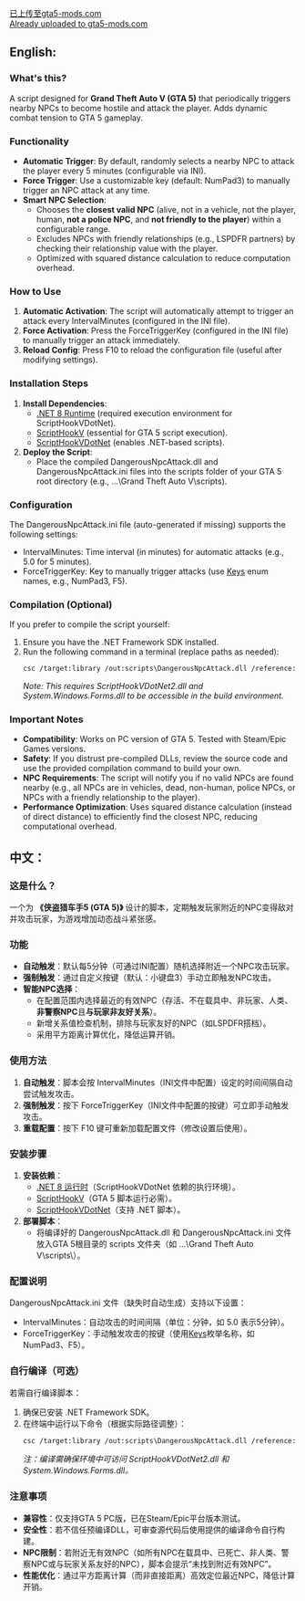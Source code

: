 
[已上传至gta5-mods.com](https://www.gta5-mods.com/scripts/dangerous-npc-attack-bazooka-npc)  
[Already uploaded to gta5-mods.com](https://www.gta5-mods.com/scripts/dangerous-npc-attack-bazooka-npc)  


## English:  
### What's this?  
A script designed for **Grand Theft Auto V (GTA 5)** that periodically triggers nearby NPCs to become hostile and attack the player. Adds dynamic combat tension to GTA 5 gameplay.  


### Functionality  
- **Automatic Trigger**: By default, randomly selects a nearby NPC to attack the player every 5 minutes (configurable via INI).  
- **Force Trigger**: Use a customizable key (default: NumPad3) to manually trigger an NPC attack at any time.  
- **Smart NPC Selection**:  
  - Chooses the **closest valid NPC** (alive, not in a vehicle, not the player, human, **not a police NPC**, and **not friendly to the player**) within a configurable range.  
  - Excludes NPCs with friendly relationships (e.g., LSPDFR partners) by checking their relationship value with the player.  
  - Optimized with squared distance calculation to reduce computation overhead.  


### How to Use  
1. **Automatic Activation**: The script will automatically attempt to trigger an attack every IntervalMinutes (configured in the INI file).  
2. **Force Activation**: Press the ForceTriggerKey (configured in the INI file) to manually trigger an attack immediately.  
3. **Reload Config**: Press F10 to reload the configuration file (useful after modifying settings).  


### Installation Steps  
1. **Install Dependencies**:  
   - [.NET 8 Runtime](https://dotnet.microsoft.com/en-us/download/dotnet/8.0) (required execution environment for ScriptHookVDotNet).  
   - [ScriptHookV](https://www.dev-c.com/gtav/scripthookv/) (essential for GTA 5 script execution).  
   - [ScriptHookVDotNet](https://github.com/crosire/scripthookvdotnet) (enables .NET-based scripts).  
2. **Deploy the Script**:  
   - Place the compiled DangerousNpcAttack.dll and DangerousNpcAttack.ini files into the scripts folder of your GTA 5 root directory (e.g., ...\Grand Theft Auto V\scripts\).  


### Configuration  
The DangerousNpcAttack.ini file (auto-generated if missing) supports the following settings:  
- IntervalMinutes: Time interval (in minutes) for automatic attacks (e.g., 5.0 for 5 minutes).  
- ForceTriggerKey: Key to manually trigger attacks (use [Keys](https://learn.microsoft.com/en-us/dotnet/api/system.windows.forms.keys) enum names, e.g., NumPad3, F5).  


### Compilation (Optional)  
If you prefer to compile the script yourself:  
1. Ensure you have the .NET Framework SDK installed.  
2. Run the following command in a terminal (replace paths as needed):  
   ```bash  
   csc /target:library /out:scripts\DangerousNpcAttack.dll /reference:ScriptHookVDotNet2.dll /reference:System.Windows.Forms.dll DangerousNpcAttack.cs  
   ```  
   *Note: This requires ScriptHookVDotNet2.dll and System.Windows.Forms.dll to be accessible in the build environment.*  


### Important Notes  
- **Compatibility**: Works on PC version of GTA 5. Tested with Steam/Epic Games versions.  
- **Safety**: If you distrust pre-compiled DLLs, review the source code and use the provided compilation command to build your own.  
- **NPC Requirements**: The script will notify you if no valid NPCs are found nearby (e.g., all NPCs are in vehicles, dead, non-human, police NPCs, or NPCs with a friendly relationship to the player).  
- **Performance Optimization**: Uses squared distance calculation (instead of direct distance) to efficiently find the closest NPC, reducing computational overhead.  


## 中文：  
### 这是什么？  
一个为 **《侠盗猎车手5 (GTA 5)》** 设计的脚本，定期触发玩家附近的NPC变得敌对并攻击玩家，为游戏增加动态战斗紧张感。  


### 功能  
- **自动触发**：默认每5分钟（可通过INI配置）随机选择附近一个NPC攻击玩家。  
- **强制触发**：通过自定义按键（默认：小键盘3）手动立即触发NPC攻击。  
- **智能NPC选择**：  
  - 在配置范围内选择最近的有效NPC（存活、不在载具中、非玩家、人类、**非警察NPC**且**与玩家非友好关系**）。  
  - 新增关系值检查机制，排除与玩家友好的NPC（如LSPDFR搭档）。  
  - 采用平方距离计算优化，降低运算开销。  


### 使用方法  
1. **自动触发**：脚本会按 IntervalMinutes（INI文件中配置）设定的时间间隔自动尝试触发攻击。  
2. **强制触发**：按下 ForceTriggerKey（INI文件中配置的按键）可立即手动触发攻击。  
3. **重载配置**：按下 F10 键可重新加载配置文件（修改设置后使用）。  


### 安装步骤  
1. **安装依赖**：  
   - [.NET 8 运行时](https://dotnet.microsoft.com/zh-cn/download/dotnet/8.0)（ScriptHookVDotNet 依赖的执行环境）。  
   - [ScriptHookV](https://www.dev-c.com/gtav/scripthookv/)（GTA 5 脚本运行必需）。  
   - [ScriptHookVDotNet](https://github.com/crosire/scripthookvdotnet)（支持 .NET 脚本）。  
2. **部署脚本**：  
   - 将编译好的 DangerousNpcAttack.dll 和 DangerousNpcAttack.ini 文件放入GTA 5根目录的 scripts 文件夹（如 ...\Grand Theft Auto V\scripts\）。  


### 配置说明  
DangerousNpcAttack.ini 文件（缺失时自动生成）支持以下设置：  
- IntervalMinutes：自动攻击的时间间隔（单位：分钟，如 5.0 表示5分钟）。  
- ForceTriggerKey：手动触发攻击的按键（使用[Keys](https://learn.microsoft.com/zh-cn/dotnet/api/system.windows.forms.keys)枚举名称，如 NumPad3、F5）。  


### 自行编译（可选）  
若需自行编译脚本：  
1. 确保已安装 .NET Framework SDK。  
2. 在终端中运行以下命令（根据实际路径调整）：  
   ```bash  
   csc /target:library /out:scripts\DangerousNpcAttack.dll /reference:ScriptHookVDotNet2.dll /reference:System.Windows.Forms.dll DangerousNpcAttack.cs  
   ```  
   *注：编译需确保环境中可访问 ScriptHookVDotNet2.dll 和 System.Windows.Forms.dll。*  


### 注意事项  
- **兼容性**：仅支持GTA 5 PC版，已在Steam/Epic平台版本测试。  
- **安全性**：若不信任预编译DLL，可审查源代码后使用提供的编译命令自行构建。  
- **NPC限制**：若附近无有效NPC（如所有NPC在载具中、已死亡、非人类、警察NPC或与玩家关系友好的NPC），脚本会提示“未找到附近有效NPC”。  
- **性能优化**：通过平方距离计算（而非直接距离）高效定位最近NPC，降低计算开销。
